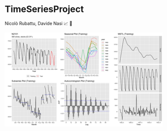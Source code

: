 # TimeSeriesProject

Nicolò Rubattu, Davide Nasi :chart_with_upwards_trend: :rocket: 

![alt text](https://github.com/nicorbtt/TimeSeriesProject/blob/main/assets/EDA.png)
